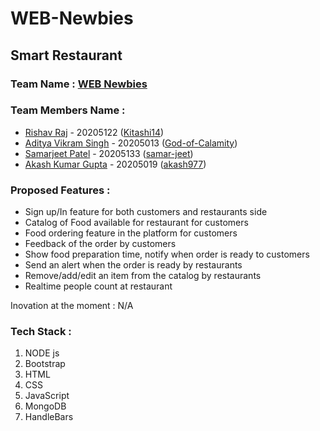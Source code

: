 # WEB-Newbies
## Smart Restaurant

### Team Name : [WEB Newbies](https://github.com/Kitashi14/WEB-Newbies)

### Team Members Name : 

- [Rishav Raj](https://github.com/Kitashi14) - 20205122   ([Kitashi14](https://github.com/Kitashi14))
- [Aditya Vikram Singh](https://github.com/God-of-Calamity) - 20205013    ([God-of-Calamity](https://github.com/God-of-Calamity))
- [Samarjeet Patel](https://github.com/samar-jeet) - 20205133    ([samar-jeet](https://github.com/samar-jeet))
- [Akash Kumar Gupta](https://github.com/akash977) - 20205019    ([akash977](https://github.com/akash977))

### Proposed Features :

- Sign up/In feature for both customers and restaurants side
- Catalog of Food available for restaurant for customers
- Food ordering feature in the platform for customers
- Feedback of the order by customers
- Show food preparation time, notify when order is ready to customers
- Send an alert when the order is ready by restaurants
- Remove/add/edit an item from the catalog by restaurants
- Realtime people count at restaurant

Inovation at the moment :  N/A

### Tech Stack :

  1. NODE js
  2. Bootstrap
  3. HTML
  4. CSS
  5. JavaScript 
  6. MongoDB 
  7. HandleBars
   


